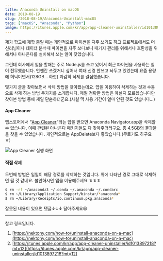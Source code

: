 ```yaml
---
title: Anaconda Uninstall on macOS
date: 2018-08-19
slug: /2018-08-19/Anaconda-Uninstall-macOS
tags: ["macOS", "Anaconda", "Python"]
image: https://itunes.apple.com/kr/app/app-cleaner-uninstaller/id1013897218?mt=12
---
```


제가 학교에 재학 중일 때는 개인적으로 파이썬을 자주 쓰기도 하고 프로젝트에서도 머신러닝이나 데이터 분석때 파이썬을 자주 쓰다보니 패키지 관리를 위해서나 호환성을 위해서나 아나콘다를 설치해서 쓰는 일이 잦았습니다.

그런데 회사에서 일을 할때는 주로 Node.js를 쓰고 있어서 최근 파이썬을 사용하는 일이 전무했습니다. 언젠간 쓰겠거니 싶어서 여태 신경 안쓰고 놔두고 있었는데 요즘 용량에 허덕이면서(128GB… 하핫) 과감히 삭제를 결심했습니다.

몇가지 글을 찾아보면서 삭제 방법을 찾아봤는데요. 앱을 이용하여 삭제하는 것과 수동으로 삭제 하는 방법 두가지를 소개합니다. 제일 정확한 방법은 아닐지 모르겠습니다만 찾아본 방법 중에 제일 단순하더군요.(사실 맥 사용 기간이 얼마 안된 것도 있습니다…)

#### App Cleaner

앱스토어에서 “[App Cleaner](https://itunes.apple.com/kr/app/app-cleaner-uninstaller/id1013897218?mt=12)”라는 앱을 받으면 Anaconda Navigator.app을 삭제할 수 있습니다. 이때 관련된 아나콘다 패키지들도 다 찾아주더라구요. 총 4.5GB의 결과물을 찾을 수 있었습니다. 개인적으로는 AppDelete보다 좋았습니다.(무료기도 하구요 ㅎ)

![App Cleaner 실행 화면](https://cdn-images-1.medium.com/max/1600/1*vTb29refTamA8FHbBc-Teg.png)

#### 직접 삭제

두번째 방법은 일일이 해당 경로를 삭제하는 것입니다. 위에 나타난 경로 그대로 삭제하면 될 것 같네요. 불안하시면 앱을 이용해주세요 ㅎㅎㅎ

```bash
$ rm -rf ~/anaconda3 ~/.conda ~/.anaconda ~/.condarc
$ rm ~/Library/Application Support/binstar/*anaconda*
$ rm ~/Library/Receipts/io.continuum.pkg.anaconda*
```

잘못된 내용이 있으면 댓글↓↓↓ 달아주세요😃

---

참고 링크입니다.

1. [https://nektony.com/how-to/uninstall-anaconda-on-a-mac](https://nektony.com/how-to/uninstall-anaconda-on-a-mac)
2. [https://itunes.apple.com/kr/app/app-cleaner-uninstaller/id1013897218?mt=12](https://itunes.apple.com/kr/app/app-cleaner-uninstaller/id1013897218?mt=12)
